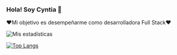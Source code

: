 ### Hola! Soy Cyntia 👋

❤️Mi objetivo es desempeñarme como desarrolladora Full Stack❤️




![Mis estadísticas](https://github-readme-stats.vercel.app/api?username=anuraghazra&show_icons=true&theme=radical)

[![Top Langs](https://github-readme-stats.vercel.app/api/top-langs/?username=anuraghazra&layout=compact)](https://github.com/anuraghazra/github-readme-stats)
